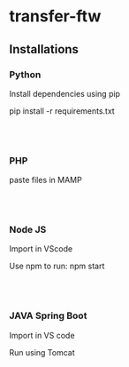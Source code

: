 # transfer-ftw

<h2> Installations </h2>

<h3> Python</h3>

<p> Install dependencies using pip </p>
<p> pip install -r requirements.txt </p>
<br><br>
<h3> PHP</h3>
<p> paste files in MAMP </p>
<br><br>
<h3> Node JS </h3>
<p> Import in VScode  </p>
<p> Use npm to run: npm start </p>
<br><br>
<h3> JAVA Spring Boot </h3>
<p> Import in VS code </p>
<p> Run using Tomcat </p>

